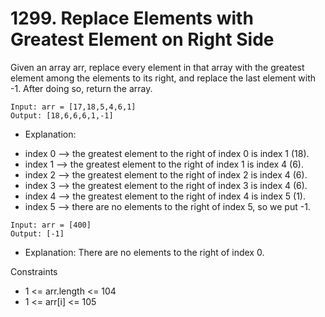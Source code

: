 # 1299. Replace Elements with Greatest Element on Right Side
Given an array arr, replace every element in that array with the greatest element among the elements to its right, and replace the last element with -1.
After doing so, return the array.

```text
Input: arr = [17,18,5,4,6,1]
Output: [18,6,6,6,1,-1]
```
* Explanation: 
- index 0 --> the greatest element to the right of index 0 is index 1 (18).
- index 1 --> the greatest element to the right of index 1 is index 4 (6).
- index 2 --> the greatest element to the right of index 2 is index 4 (6).
- index 3 --> the greatest element to the right of index 3 is index 4 (6).
- index 4 --> the greatest element to the right of index 4 is index 5 (1).
- index 5 --> there are no elements to the right of index 5, so we put -1.

```text
Input: arr = [400]
Output: [-1]
```
* Explanation: There are no elements to the right of index 0.

Constraints
* 1 <= arr.length <= 104
* 1 <= arr[i] <= 105